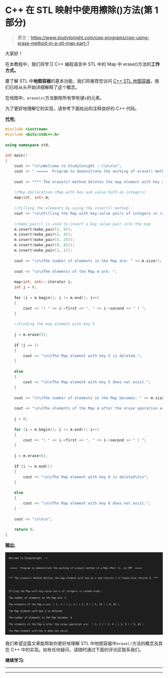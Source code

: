 # C++ 在 STL 映射中使用擦除()方法(第 1 部分)

> 原文：<https://www.studytonight.com/cpp-programs/cpp-using-erase-method-in-a-stl-map-part-1>

大家好！

在本教程中，我们将学习 C++ 编程语言中 STL 中的 Map 中 erase()方法的**工作方式。**

要了解 STL 中**地图容器**的基本功能，我们将推荐您访问 [C++ STL 地图容器](https://www.studytonight.com/cpp/stl/stl-container-map)，我们已经从头开始详细解释了这个概念。

在地图中，`erase(x)`方法删除所有带有键`x`的元素。

为了更好地理解它的实现，请参考下面给出的注释良好的 C++ 代码。

<u>**代号:**</u>

```cpp
#include <iostream>
#include <bits/stdc++.h>

using namespace std;

int main()
{
    cout << "\n\nWelcome to Studytonight :-)\n\n\n";
    cout << " =====  Program to demonstrate the working of erase() method in a Map (Part 1), in CPP  ===== \n\n\n";

    cout << "*** The erase(x) method deletes the map element with key as x and returns 1 if found else returns 0\. *** \n\n";

    //Map declaration (Map with key and value both as integers)
    map<int, int> m;

    //Filling the elements by using the insert() method.
    cout << "\n\nFilling the Map with key-value pairs of integers in random order."; //Map automatically stores them in increasing order of keys

    //make_pair() is used to insert a key value pair into the map
    m.insert(make_pair(3, 9));
    m.insert(make_pair(2, 4));
    m.insert(make_pair(5, 25));
    m.insert(make_pair(9, 81));
    m.insert(make_pair(1, 1));

    cout << "\n\nThe number of elements in the Map are: " << m.size();

    cout << "\n\nThe elements of the Map m are: ";

    map<int, int>::iterator i;
    int j = 0;

    for (i = m.begin(); i != m.end(); i++)
    {
        cout << "( " << i->first << ", " << i->second << " ) ";
    }

    //Finding the map element with key 5

    j = m.erase(5);

    if (j == 1)
    {
        cout << "\n\nThe Map element with key 5 is deleted.";
    }

    else
    {
        cout << "\n\nThe Map element with key 5 does not exist.";
    }

    cout << "\n\nThe number of elements in the Map becomes: " << m.size();

    cout << "\n\nThe elements of the Map m after the erase operation are:  ";

    j = 0;

    for (i = m.begin(); i != m.end(); i++)
    {
        cout << "( " << i->first << ", " << i->second << " ) ";
    }

    j = m.erase(6);

    if (i != m.end())
    {
        cout << "\n\nThe Map element with key 6 is deleted\n\n";
    }

    else
    {
        cout << "\n\nThe Map element with key 6 does not exist.";
    }

    cout << "\n\n\n";

    return 0;
} 
```

<u>**输出:**</u>

![C++ erase() Map](img/425851ac11f98d7159009ccee3cfb4bf.png)

我们希望这篇文章能帮助你更好地理解 STL 中地图容器中`erase()`方法的概念及其在 C++ 中的实现。如有任何疑问，请随时通过下面的评论区联系我们。

**继续学习:**

* * *

* * *